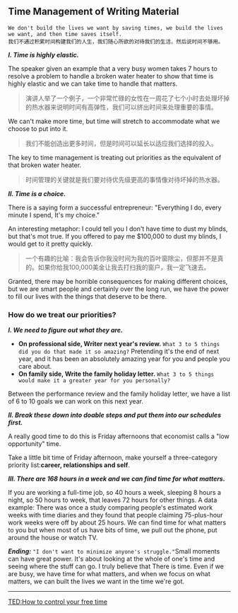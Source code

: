 ## Time Management of Writing Material
	We don't build the lives we want by saving times, we build the lives we want, and then time saves itself.
	我们不通过积累时间构建我们的人生，我们随心所欲的对待我们的生活，然后说时间不够用。

***Ⅰ. Time is highly elastic.***

The speaker given an example that a very busy women takes 7 hours to resolve a problem to handle a broken water heater to show that time is highly elastic and we can take time to handle that matters.

>演讲人举了一个例子，一个非常忙碌的女性在一周花了七个小时去处理坏掉的热水器来说明时间有高弹性，我们可以挤出时间来处理重要的事情。

We can't make more time, but time will  stretch to accommodate what we choose to put into it.

> 我们不能创造出更多时间，但是时间可以延长以适应我们选择的投入。

The key to time management is treating out priorities as the equivalent of that broken water heater.

> 时间管理的关键就是我们要对待优先级更高的事情像对待坏掉的热水器。

***Ⅱ. Time is a choice.***

There is a saying form a successful entrepreneur: "Everything I do, every minute I spend, It's my choice."

An interesting metaphor: I could tell you I don't have time to dust my blinds, but that's mot true. If you offered to pay me $100,000 to dust my blinds, I would get to it pretty quickly.

>一个有趣的比喻：我会告诉你我没时间为我的百叶窗除尘，但那并不是真的。如果你给我100,000美金让我去打扫我的窗户，我一定飞速去。

Granted, there may be horrible consequences for making different choices, but we are smart people and certainly over the long run, we have the power to fill our lives with the things that deserve to be there.

### How do we treat our priorities?

***Ⅰ. We need to figure out what they are.***

* **On professional side, Writer next year's review.** `What 3 to 5 things did you do that made it so amazing?` Pretending it's the end of next year, and it has been an absolutely amazing year for you and people you care about.
* **On family side, Write the family holiday letter.** `What 3 to 5 things would make it a greater year for you personally?` 

Between the performance review and the family holiday letter, we have a list of 6 to 10 goals we can work on this next year.

***Ⅱ. Break these down into doable steps and put them into our schedules first.***

A really good time to do this is Friday afternoons that economist calls a "low opportunity" time.

Take a little bit time of Friday afternoon, make yourself a three-category priority list:**career, relationships and self**.

***Ⅲ. There are 168 hours in a week and we can find time for what matters.***

If you are working a full-time job, so 40 hours a week, sleeping 8 hours a night, so 50 hours to week, that leaves 72 hours for other things. 
A data example: There was once a study comparing people's estimated work weeks with time diaries and they found that people claiming  75-plus-hour work weeks were off by about 25 hours.
We can find time for what matters to you but when most of us have bits of time, we pull out the phone, put around the house or watch TV.

***Ending:***
`"I don't want to minimize anyone's struggle."`Small moments can have great power. It's about looking at the whole of one's time and seeing where the stuff can go. I truly believe that There is time. Even if we are busy, we have time for what matters, and when we focus on what matters, we can built the lives we want in the time we're got.

--------------
[TED:How to control your free time](http://www.miaopai.com/show/AqCqT6cLMGdI1pD3Ijcre8-pwrol9HEYYxBBNw__.htm)